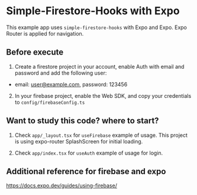 # Simple-Firestore-Hooks with Expo

This example app uses `simple-firestore-hooks` with Expo and Expo. Expo Router is applied for navigation.

## Before execute

1. Create a firestore project in your account, enable Auth with email and password and add the following user:

- email: user@example.com, password: 123456

2. In your firebase project, enable the Web SDK, and copy your credentials to `config/firebaseConfig.ts`

## Want to study this code? where to start?

1. Check `app/_layout.tsx` for `useFirebase` example of usage. This project is using expo-router SplashScreen for initial loading.

2. Check `app/index.tsx` for `useAuth` example of usage for login.

## Additional reference for firebase and expo

https://docs.expo.dev/guides/using-firebase/
